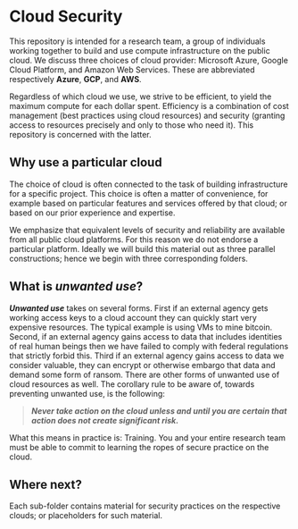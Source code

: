# Cloud Security


This repository is intended for a research team, a group of individuals working together to build and 
use compute infrastructure on the public cloud. We discuss three choices of cloud provider:
Microsoft Azure, Google Cloud Platform, and Amazon Web Services. These are abbreviated respectively
**Azure**, **GCP**, and **AWS**. 


Regardless of which cloud we use, we strive to be efficient, to 
yield the maximum compute for each dollar spent. Efficiency is a combination of cost management (best practices
using cloud resources) and security (granting access to resources precisely and only to those who need it). 
This repository is concerned with the latter.


## Why use a particular cloud 


The choice of cloud is often connected to the task of building infrastructure for a specific project. 
This choice is often a matter of convenience, for example based on particular features and services 
offered by that cloud; or based on our prior experience and expertise. 


We emphasize that equivalent levels of security and reliability are available
from all public cloud platforms. For this reason we do not
endorse a particular platform. Ideally we will build this material out as three parallel constructions; 
hence we begin with three corresponding folders. 


## What is *unwanted use*?


***Unwanted use*** takes on several forms. First if an external agency gets working access keys to a cloud
account they can quickly start very expensive resources. The typical example is using VMs to mine bitcoin. 
Second, if an external agency gains access to data that includes identities of real human beings then we
have failed to comply with federal regulations that strictly forbid this. Third if an external agency
gains access to data we consider valuable, they can encrypt or otherwise embargo that data and demand 
some form of ransom. There are other forms of unwanted use of cloud resources as well. The corollary rule
to be aware of, towards preventing unwanted use, is the following: 

> ***Never take action on the cloud unless and until you are certain that action does not create significant risk.***


What this means in practice is: Training. You and your entire research team must be able to commit to 
learning the ropes of secure practice on the cloud. 


## Where next? 

Each sub-folder contains material for security practices on the respective clouds; or placeholders for such material.
